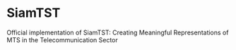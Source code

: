 # SiamTST
Official implementation of SiamTST: Creating Meaningful Representations of MTS in the Telecommunication Sector
